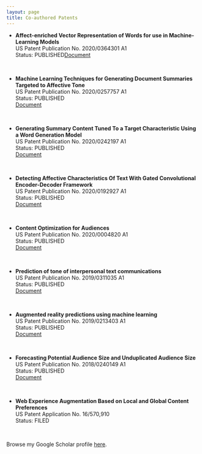 ```yaml
---
layout: page
title: Co-authored Patents
---
```


- **Affect-enriched Vector Representation of Words for use in Machine-Learning Models** <br/>US Patent Publication No. 2020/0364301 A1<br/>
Status: PUBLISHED<a href="https://patentimages.storage.googleapis.com/9c/51/ce/e9a6618b3f8442/US20200364301A1.pdf" target="_blank">Document</a>
<br />

- **Machine Learning Techniques for Generating Document Summaries Targeted to Affective Tone** <br/>US Patent Publication No. 2020/0257757 A1<br/>
Status: PUBLISHED<br/><a href="https://patentimages.storage.googleapis.com/d1/9d/68/28065f5e4cdd36/US20200257757A1.pdf" target="_blank">Document</a>
<br />

- **Generating Summary Content Tuned To a Target Characteristic Using a Word Generation Model** <br/>US Patent Publication No. 2020/0242197 A1<br/>
Status: PUBLISHED<br/><a href="https://patents.google.com/patent/US20200242197A1/en" target="_blank">Document</a>
<br />

- **Detecting Affective Characteristics Of Text With Gated Convolutional Encoder-Decoder Framework** <br/>US Patent Publication No. 2020/0192927 A1<br/>
Status: PUBLISHED<br/><a href="https://patentimages.storage.googleapis.com/ad/af/d1/a90c96fedcfb01/US20200192927A1.pdf" target="_blank">Document</a>
<br />

- **Content Optimization for Audiences** <br/>US Patent Publication No. 2020/0004820 A1<br/>
Status: PUBLISHED<br/><a href="https://patentimages.storage.googleapis.com/00/64/bd/329ed4df9df431/US20200004820A1.pdf" target="_blank">Document</a>
<br />

- **Prediction of tone of interpersonal text communications** <br/>US Patent Publication No. 2019/0311035 A1<br/>
Status: PUBLISHED<br/><a href="https://patentimages.storage.googleapis.com/bd/51/50/88bb7df0b7cb20/US20190311035A1.pdf" target="_blank">Document</a>
<br />

- **Augmented reality predictions using machine learning** <br/> US Patent Publication No. 2019/0213403 A1<br/>
Status: PUBLISHED<br/><a href="https://patentimages.storage.googleapis.com/9a/dc/b6/eebf76966498fa/US20190213403A1.pdf" target="_blank">Document</a>
<br />

- **Forecasting Potential Audience Size and Unduplicated Audience Size** <br/>US Patent Publication No. 2018/0240149 A1<br/>
Status: PUBLISHED<br/><a href="https://patentimages.storage.googleapis.com/2e/c4/58/dd997e2ae1a599/US20180240149A1.pdf" target="_blank">Document</a>
<br />

- **Web Experience Augmentation Based on Local and Global Content Preferences** <br/>US Patent Application No. 16/570,910<br/>
Status: FILED
<br />

Browse my Google Scholar profile <a href="https://scholar.google.co.in/citations?user=x4rFCskAAAAJ&hl=en" target="_blank">here</a>.
<br />
